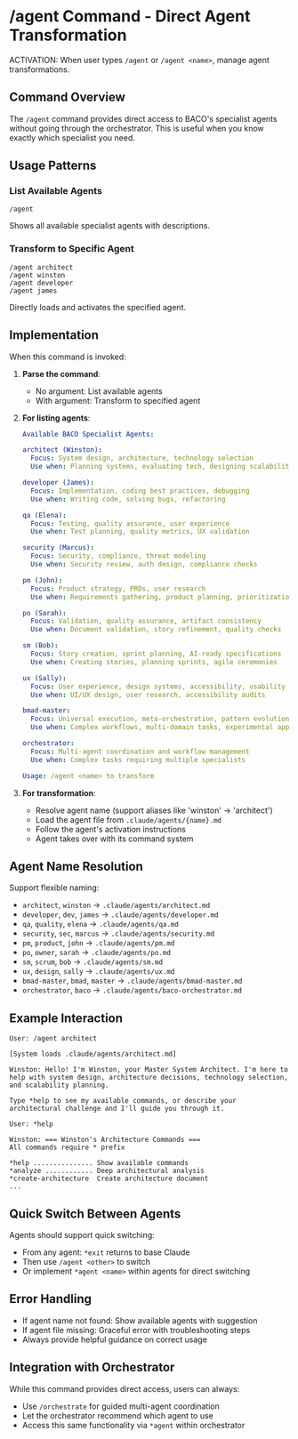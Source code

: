 # /agent Command - Direct Agent Transformation

ACTIVATION: When user types `/agent` or `/agent <name>`, manage agent transformations.

## Command Overview

The `/agent` command provides direct access to BACO's specialist agents without going through the orchestrator. This is useful when you know exactly which specialist you need.

## Usage Patterns

### List Available Agents
```
/agent
```
Shows all available specialist agents with descriptions.

### Transform to Specific Agent
```
/agent architect
/agent winston
/agent developer
/agent james
```
Directly loads and activates the specified agent.

## Implementation

When this command is invoked:

1. **Parse the command**:
   - No argument: List available agents
   - With argument: Transform to specified agent

2. **For listing agents**:
   ```yaml
   Available BACO Specialist Agents:
   
   architect (Winston):
     Focus: System design, architecture, technology selection
     Use when: Planning systems, evaluating tech, designing scalability
   
   developer (James):
     Focus: Implementation, coding best practices, debugging
     Use when: Writing code, solving bugs, refactoring
   
   qa (Elena):
     Focus: Testing, quality assurance, user experience
     Use when: Test planning, quality metrics, UX validation
   
   security (Marcus):
     Focus: Security, compliance, threat modeling
     Use when: Security review, auth design, compliance checks
   
   pm (John):
     Focus: Product strategy, PRDs, user research
     Use when: Requirements gathering, product planning, prioritization
   
   po (Sarah):
     Focus: Validation, quality assurance, artifact consistency
     Use when: Document validation, story refinement, quality checks
   
   sm (Bob):
     Focus: Story creation, sprint planning, AI-ready specifications
     Use when: Creating stories, planning sprints, agile ceremonies
   
   ux (Sally):
     Focus: User experience, design systems, accessibility, usability
     Use when: UI/UX design, user research, accessibility audits
   
   bmad-master:
     Focus: Universal execution, meta-orchestration, pattern evolution
     Use when: Complex workflows, multi-domain tasks, experimental approaches
   
   orchestrator:
     Focus: Multi-agent coordination and workflow management
     Use when: Complex tasks requiring multiple specialists
   
   Usage: /agent <name> to transform
   ```

3. **For transformation**:
   - Resolve agent name (support aliases like 'winston' → 'architect')
   - Load the agent file from `.claude/agents/{name}.md`
   - Follow the agent's activation instructions
   - Agent takes over with its command system

## Agent Name Resolution

Support flexible naming:
- `architect`, `winston` → `.claude/agents/architect.md`
- `developer`, `dev`, `james` → `.claude/agents/developer.md`
- `qa`, `quality`, `elena` → `.claude/agents/qa.md`
- `security`, `sec`, `marcus` → `.claude/agents/security.md`
- `pm`, `product`, `john` → `.claude/agents/pm.md`
- `po`, `owner`, `sarah` → `.claude/agents/po.md`
- `sm`, `scrum`, `bob` → `.claude/agents/sm.md`
- `ux`, `design`, `sally` → `.claude/agents/ux.md`
- `bmad-master`, `bmad`, `master` → `.claude/agents/bmad-master.md`
- `orchestrator`, `baco` → `.claude/agents/baco-orchestrator.md`

## Example Interaction

```
User: /agent architect

[System loads .claude/agents/architect.md]

Winston: Hello! I'm Winston, your Master System Architect. I'm here to help with system design, architecture decisions, technology selection, and scalability planning.

Type *help to see my available commands, or describe your architectural challenge and I'll guide you through it.

User: *help

Winston: === Winston's Architecture Commands ===
All commands require * prefix

*help ............... Show available commands
*analyze ............ Deep architectural analysis
*create-architecture  Create architecture document
...
```

## Quick Switch Between Agents

Agents should support quick switching:
- From any agent: `*exit` returns to base Claude
- Then use `/agent <other>` to switch
- Or implement `*agent <name>` within agents for direct switching

## Error Handling

- If agent name not found: Show available agents with suggestion
- If agent file missing: Graceful error with troubleshooting steps
- Always provide helpful guidance on correct usage

## Integration with Orchestrator

While this command provides direct access, users can always:
- Use `/orchestrate` for guided multi-agent coordination
- Let the orchestrator recommend which agent to use
- Access this same functionality via `*agent` within orchestrator